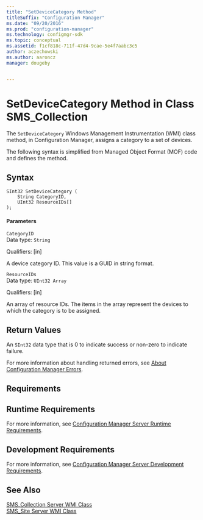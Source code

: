 ```yaml
---
title: "SetDeviceCategory Method"
titleSuffix: "Configuration Manager"
ms.date: "09/20/2016"
ms.prod: "configuration-manager"
ms.technology: configmgr-sdk
ms.topic: conceptual
ms.assetid: f1cf818c-711f-47d4-9cae-5e4f7aabc3c5
author: aczechowski
ms.author: aaroncz
manager: dougeby


---
```

# SetDeviceCategory Method in Class SMS_Collection
The `SetDeviceCategory` Windows Management Instrumentation (WMI) class method, in Configuration Manager, assigns a category to a set of devices.  

 The following syntax is simplified from Managed Object Format (MOF) code and defines the method.  

## Syntax  

```  
SInt32 SetDeviceCategory (  
    String CategoryID,   
    UInt32 ResourceIDs[]  
);  

```  

#### Parameters  
 `CategoryID`  
 Data type: `String`  

 Qualifiers: [in]  

 A device category ID. This value is a GUID in string format.  

 `ResourceIDs`  
 Data type: `UInt32 Array`  

 Qualifiers: [in]  

 An array of resource IDs. The items in the array represent the devices to which the category is to be assigned.  

## Return Values  
 An `SInt32` data type that is 0 to indicate success or non-zero to indicate failure.  

 For more information about handling returned errors, see [About Configuration Manager Errors](../../../../../develop/core/understand/about-configuration-manager-errors.md).  

## Requirements  

## Runtime Requirements  
 For more information, see [Configuration Manager Server Runtime Requirements](../../../../../develop/core/reqs/server-runtime-requirements.md).  

## Development Requirements  
 For more information, see [Configuration Manager Server Development Requirements](../../../../../develop/core/reqs/server-development-requirements.md).  

## See Also  
 [SMS_Collection Server WMI Class](../../../../../develop/reference/core/clients/collections/sms_collection-server-wmi-class.md)   
 [SMS_Site Server WMI Class](../../../../../develop/reference/core/servers/configure/sms_site-server-wmi-class.md)   

